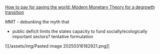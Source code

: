[How to pay for saving the world: Modern Monetary Theory for a degrowth transition](https://www.sciencedirect.com/science/article/pii/s0921800923002318)

MMT - debunking the myth that
- public deficit limits the states capacity to fund socially/ecologically important sectors? tentative formulation

![[/assets/img/Pasted image 20250316182921.png]]